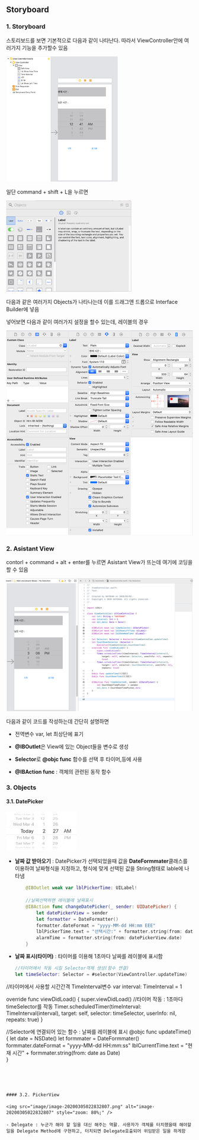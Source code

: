 ## Storyboard



### 1. Storyboard

스토리보드를 보면 기본적으로 다음과 같이 나타난다. 따라서 ViewController안에 여러가지 기능을 추가할수 있음

<img src="image/image-20200304004620074.png" alt="image-20200304004620074" style="zoom: 33%;" />

일단 command + shift + L을 누르면

<img src="image/image-20200304004513615.png" alt="image-20200304004513615" style="zoom:33%;" />

다음과 같은 여러가지 Objects가 나타나는데 이를 드래그앤 드롭으로 Interface Builder에 넣음

넣어보면 다음과 같이 여러가지 설정을 할수 있는데, 레이블의 경우

<img src="image/image-20200304005140200.png" alt="image-20200304005140200"  />



### 2. Asistant View

contorl + command + alt + enter를 누르면 Asistant View가 뜨는데 여기에 코딩을 할 수 있음

<img src="image/image-20200304150928188.png" alt="image-20200304150928188"  />

다음과 같이 코드를 작성하는데 간단히 설명하면 

- 전역변수 var,  let 최상단에 표기

- **@IBOutlet**은 View에 있는 Object들을  변수로 생성

- **Selector**로 **@objc func** 함수를 선택 후 타이머,등에 사용

- **@IBAction func** : 객체의 관련된 동작 함수



### 3. Objects



#### 3.1. DatePicker

<img src="image/image-20200305022748107.png" alt="image-20200305022748107" style="zoom: 33%;" />

-  **날짜 값 받아오기** : DatePicker가 선택되었을때 값을 **DateFormmater**클래스를 이용하여 날짜형식을 지정하고, 형식에 맞게 선택된 값을 String형태로 lable에 나타냄

    ```swift
        @IBOutlet weak var lblPickerTime: UILabel!
    
    	//날짜선택하면 레이블에 날짜표시
        @IBAction func changeDatePicker(_ sender: UIDatePicker) {
            let datePickerView = sender
            let formatter = DateFormatter()
            formatter.dateFormat = "yyyy-MM-dd HH:mm EEE"
            lblPickerTime.text = "선택시간:" + formatter.string(from: datePickerView.date)
            alarmTime = formatter.string(from: datePickerView.date)
        }
    ```

- **날짜 표시(타이머)** : 타이머를 이용해 1초마다 날짜를 레이블에 표시함

  ```swift
  //타이머에서 작동 시킬 Selector객체 생성(함수 연결)
  let timeSelector: Selector = #selector(ViewController.updateTime)
//타이머에서 사용할 시간간격 TimeInterval변수
  var interval: TimeInterval = 1
  
  override func viewDidLoad() {
      super.viewDidLoad()
      //타이머 작동 : 1초마다 timeSelector를 작동
      Timer.scheduledTimer(timeInterval: TimeInterval(interval), target: self, selector: timeSelector, userInfo: nil, repeats: true)
  }
  
  //Selector에 연결되어 있는 함수 : 날짜를 레이블에 표시
  @objc func updateTime(){
      let date = NSDate()
      let formmater = DateFormmater()
      formmater.dateFormat = "yyyy-MM-dd HH:mm:ss"
      lblCurrentTime.text = "현재 시간" + formmater.string(from: date as Date)    
  }
  ```
  



#### 3.2. PickerView

<img src="image/image-20200305022832807.png" alt="image-20200305022832807" style="zoom: 80%;" />

- Delegate : 누군가 해야 할 일을 대신 해주는 역활. 사용자가 객체를 터치했을때 해야할일을 Delegate Method에 구현하고, 터치되면 Delegate호출되어 위임받은 일을 하게함

```

```





